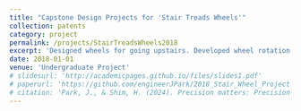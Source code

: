 ```yaml
---
title: "Capstone Design Projects for 'Stair Treads Wheels'"
collection: patents
category: project
permalink: /projects/StairTreadsWheels2018
excerpt: 'Designed wheels for going upstairs. Developed wheel rotation control. Bronze prize.'
date: 2018-01-01
venue: 'Undergraduate Project'
# slidesurl: 'http://academicpages.github.io/files/slides1.pdf'
# paperurl: 'https://github.com/engineerJPark/2018_Stair_Wheel_Project'
# citation: 'Park, J., & Shim, H. (2024). Precision matters: Precision-aware ensemble for weakly supervised semantic segmentation. AAAI Workshop.'
---
```


<!-- The contents above will be part of a list of publications, if the user clicks the link for the publication than the contents of section will be rendered as a full page, allowing you to provide more information about the paper for the reader. When publications are displayed as a single page, the contents of the above "citation" field will automatically be included below this section in a smaller font. -->
